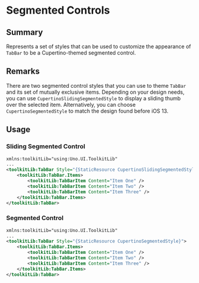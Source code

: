 # Segmented Controls

## Summary

Represents a set of styles that can be used to customize the appearance of `TabBar` to be a Cupertino-themed segmented control.

## Remarks

There are two segmented control styles that you can use to theme `TabBar` and its set of mutually exclusive items. Depending on your design needs, you can use `CupertinoSlidingSegmentedStyle` to display a sliding thumb over the selected item. Alternatively, you can choose `CupertinoSegmentedStyle` to match the design found before iOS 13.

## Usage

### Sliding Segmented Control

```xml
xmlns:toolkitLib="using:Uno.UI.ToolkitLib"
...
<toolkitLib:TabBar Style="{StaticResource CupertinoSlidingSegmentedStyle}">
	<toolkitLib:TabBar.Items>
		<toolkitLib:TabBarItem Content="Item One" />
		<toolkitLib:TabBarItem Content="Item Two" />
		<toolkitLib:TabBarItem Content="Item Three" />
	</toolkitLib:TabBar.Items>
</toolkitLib:TabBar>
```

### Segmented Control

```xml
xmlns:toolkitLib="using:Uno.UI.ToolkitLib"
...
<toolkitLib:TabBar Style="{StaticResource CupertinoSegmentedStyle}">
	<toolkitLib:TabBar.Items>
		<toolkitLib:TabBarItem Content="Item One" />
		<toolkitLib:TabBarItem Content="Item Two" />
		<toolkitLib:TabBarItem Content="Item Three" />
	</toolkitLib:TabBar.Items>
</toolkitLib:TabBar>
```